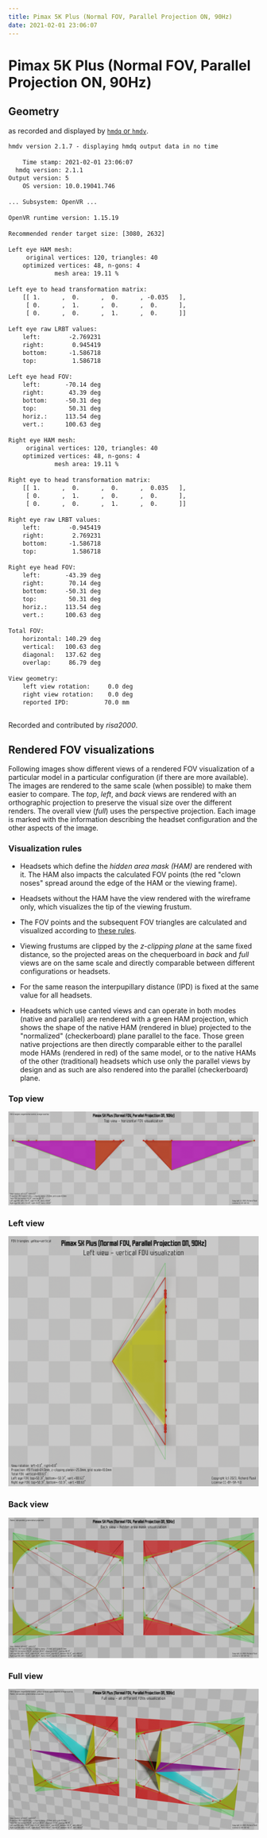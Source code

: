 ```yaml
---
title: Pimax 5K Plus (Normal FOV, Parallel Projection ON, 90Hz)
date: 2021-02-01 23:06:07
---
```

# Pimax 5K Plus (Normal FOV, Parallel Projection ON, 90Hz)

## Geometry

as recorded and displayed by [`hmdq` or `hmdv`](https://github.com/risa2000/hmdq).
```
hmdv version 2.1.7 - displaying hmdq output data in no time

    Time stamp: 2021-02-01 23:06:07
  hmdq version: 2.1.1
Output version: 5
    OS version: 10.0.19041.746

... Subsystem: OpenVR ...

OpenVR runtime version: 1.15.19

Recommended render target size: [3080, 2632]

Left eye HAM mesh:
     original vertices: 120, triangles: 40
    optimized vertices: 48, n-gons: 4
             mesh area: 19.11 %

Left eye to head transformation matrix:
    [[ 1.      ,  0.      ,  0.      , -0.035   ],
     [ 0.      ,  1.      ,  0.      ,  0.      ],
     [ 0.      ,  0.      ,  1.      ,  0.      ]]

Left eye raw LRBT values:
    left:        -2.769231
    right:        0.945419
    bottom:      -1.586718
    top:          1.586718

Left eye head FOV:
    left:       -70.14 deg
    right:       43.39 deg
    bottom:     -50.31 deg
    top:         50.31 deg
    horiz.:     113.54 deg
    vert.:      100.63 deg

Right eye HAM mesh:
     original vertices: 120, triangles: 40
    optimized vertices: 48, n-gons: 4
             mesh area: 19.11 %

Right eye to head transformation matrix:
    [[ 1.      ,  0.      ,  0.      ,  0.035   ],
     [ 0.      ,  1.      ,  0.      ,  0.      ],
     [ 0.      ,  0.      ,  1.      ,  0.      ]]

Right eye raw LRBT values:
    left:        -0.945419
    right:        2.769231
    bottom:      -1.586718
    top:          1.586718

Right eye head FOV:
    left:       -43.39 deg
    right:       70.14 deg
    bottom:     -50.31 deg
    top:         50.31 deg
    horiz.:     113.54 deg
    vert.:      100.63 deg

Total FOV:
    horizontal: 140.29 deg
    vertical:   100.63 deg
    diagonal:   137.62 deg
    overlap:     86.79 deg

View geometry:
    left view rotation:     0.0 deg
    right view rotation:    0.0 deg
    reported IPD:          70.0 mm


```
Recorded and contributed by _risa2000_.

## Rendered FOV visualizations

Following images show different views of a rendered FOV visualization of a
particular model in a particular configuration (if there are more available).
The images are rendered to the same scale (when possible) to make them easier
to compare. The _top_, _left_, and _back_ views are rendered with an
orthographic projection to preserve the visual size over the different renders.
The overall view (_full_) uses the perspective projection. Each image is marked
with the information describing the headset configuration and the other aspects
of the image.

### Visualization rules

* Headsets which define the _hidden area mask (HAM)_ are rendered with it. The
  HAM also impacts the calculated FOV points (the red "clown noses" spread
  around the edge of the HAM or the viewing frame).

* Headsets without the HAM have the view rendered with the wireframe only, which
  visualizes the tip of the viewing frustum.

* The FOV points and the subsequent FOV triangles are calculated and visualized
  according to [these
  rules](https://risa2000.github.io/vrdocs/docs/hmd_fov_calculation).

* Viewing frustums are clipped by the _z-clipping plane_ at the same fixed
  distance, so the projected areas on the chequerboard in _back_ and _full_
  views are on the same scale and directly comparable between different
  configurations or headsets.

* For the same reason the interpupillary distance (IPD) is fixed at the same
  value for all headsets.

* Headsets which use canted views and can operate in both modes (native and
  parallel) are rendered with a green HAM projection, which shows the shape of
  the native HAM (rendered in blue) projected to the "normalized"
  (checkerboard) plane parallel to the face. Those green native projections are
  then directly comparable either to the parallel mode HAMs (rendered in red)
  of the same model, or to the native HAMs of the other (traditional) headsets
  which use only the parallel views by design and as such are also rendered
  into the parallel (checkerboard) plane.

### Top view
[![Pimax 5K Plus (Normal FOV, Parallel Projection ON, 90Hz) - top view](../images/Pimax5KPlus_Normal_PP_R90_top.dmx.png)](../images/Pimax5KPlus_Normal_PP_R90_top.dmx.png)

### Left view
[![Pimax 5K Plus (Normal FOV, Parallel Projection ON, 90Hz) - left view](../images/Pimax5KPlus_Normal_PP_R90_left.dmx.png)](../images/Pimax5KPlus_Normal_PP_R90_left.dmx.png)

### Back view
[![Pimax 5K Plus (Normal FOV, Parallel Projection ON, 90Hz) - back view](../images/Pimax5KPlus_Normal_PP_R90_back.dmx.png)](../images/Pimax5KPlus_Normal_PP_R90_back.dmx.png)

### Full view
[![Pimax 5K Plus (Normal FOV, Parallel Projection ON, 90Hz) - full view](../images/Pimax5KPlus_Normal_PP_R90_over.dmx.png)](../images/Pimax5KPlus_Normal_PP_R90_over.dmx.png)

